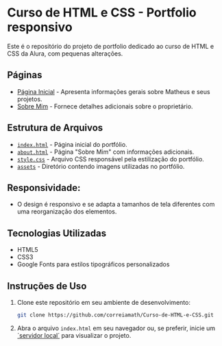# Curso de HTML e CSS - Portfolio responsivo

Este é o repositório do projeto de portfolio dedicado ao curso de HTML e CSS da Alura, com pequenas alterações.

## Páginas

- [Página Inicial](index.html) - Apresenta informações gerais sobre Matheus e seus projetos.
- [Sobre Mim](about.html) - Fornece detalhes adicionais sobre o proprietário.

## Estrutura de Arquivos

- [`index.html`](index.html) - Página inicial do portfólio.
- [`about.html`](about.html) - Página "Sobre Mim" com informações adicionais.
- [`style.css`](styles/style.css) - Arquivo CSS responsável pela estilização do portfólio.
- [`assets`](assets) - Diretório contendo imagens utilizadas no portfólio.

## Responsividade:
- O design é responsivo e se adapta a tamanhos de tela diferentes com uma reorganização dos elementos.

## Tecnologias Utilizadas

- HTML5
- CSS3
- Google Fonts para estilos tipográficos personalizados

## Instruções de Uso

1. Clone este repositório em seu ambiente de desenvolvimento:

   ```bash
   git clone https://github.com/correiamath/Curso-de-HTML-e-CSS.git
   ```

2. Abra o arquivo `index.html` em seu navegador ou, se preferir, inicie um [´servidor local´](https://correiamath.github.io/Curso-de-HTML-e-CSS/) para visualizar o projeto.
